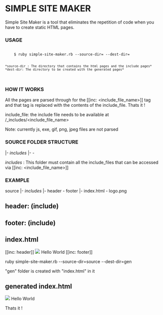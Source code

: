 # SIMPLE SITE MAKER

Simple Site Maker is a tool that eliminates the repetition of code when you have to create static HTML pages.

### USAGE

<code>
    $ ruby simple-site-maker.rb --source-dir=<path-to-source-dir> --dest-dir=<path-to-dest-dir>
    
    *source-dir : The directory that contains the html pages and the include pages*
    *dest-dir: The directory to be created with the generated pages*
</code>

### HOW IT WORKS

All the pages are parsed through for the [[inc: <include_file_name>]] tag and that tag is replaced with the contents of the include_file. Thats it !

include_file: the include file needs to be available at <source-dir>/_includes/<include_file_name>

Note: currently js, exe, gif, png, jpeg files are not parsed

### SOURCE FOLDER STRUCTURE

|- _includes_
|- <remaining files>
\- <remaining files>

_includes_ : This folder must contain all the include_files that can be accessed via [[inc: <include_file_name>]]

### EXAMPLE

source 
|- _includes_
   |- header
   \- footer
|- index.html
\- logo.png

header: (include)
-----------------
<html>
<head>
 <title>Simple Site Maker</title>
<head>
<body>

footer: (include)
-----------------
</body>
</html>

index.html
----------
[[inc: header]]
<img src="logo.png">
Hello World
[[inc: footer]]

ruby simple-site-maker.rb --source-dir=source --dest-dir=gen

"gen" folder is created with "index.html" in it

generated index.html
---------------------
<html>
<head>
 <title>Simple Site Maker</title>
<head>
<body>
<img src="logo.png">
Hello World
</body>
</html>


Thats it !
